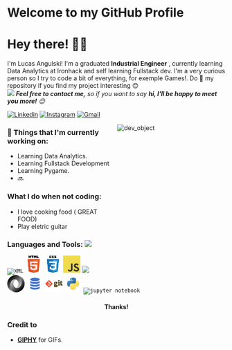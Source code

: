 <h1> Welcome to my GitHub Profile </h1>

<!-- Greeting -->
# Hey there! :wave::smiley:

<!--Introduction -->
I'm Lucas Angulski! I'm a graduated **Industrial Engineer** , currently learning Data Analytics at Ironhack and  self learning Fullstack dev. I'm a very curious person so I try to code a bit of everything, for exemple Games!. Do :star2: my repository if you find my project interesting :blush:</em>
<br>
<img src="https://media.giphy.com/media/Xg3ySobhfo9uvYm2YA/giphy.gif" width="40"> <em><b>Feel free to contact me,</b> so if you want to say <b>hi, I'll be happy to meet you more!</b> :blush:</em>

<!-- Your badges -->
[![Linkedin](https://img.shields.io/badge/-LucasAngulski-blue?style=flat&logo=Linkedin&logoColor=white)](https://www.linkedin.com/in/lucasangulski/)
[![Instagram](https://img.shields.io/badge/-Lucas_angulski-c13584?style=flat&labelColor=c13584&logo=instagram&logoColor=white)](https://www.instagram.com/lucasangulski/)
[![Gmail](https://img.shields.io/badge/-lucas.angulski-c14438?style=flat&logo=Gmail&logoColor=white)](mailto:lucas.angulski@gmail.com)



<!-- Working GIF -->
<img src="https://media.giphy.com/media/unQ3IJU2RG7DO/giphy.gif" alt="dev_object" align="right" width="250" height="200" />

### 💼  Things that I'm currently working on: 
* Learning Data Analytics.
* Learning Fullstack Development
* Learning Pygame.
* 🔜


### What I do when not coding:
* I love cooking food ( GREAT FOOD)
* Play eletric guitar 


 ### Languages and Tools: <img src="https://media.giphy.com/media/WUlplcMpOCEmTGBtBW/giphy.gif" width="30">
<p> <!-- GitHub README Stats -->
  <a href="https://github.com/JoykishanSharma?tab=repositories">
   <!-- <img width="30%" height="auto" align="right" alt="Joykishan's github stats" 
         src="https://github-readme-stats.vercel.app/api/top-langs/?username=joykishansharma&layout=compact" />
NOTE: Top languages does not indicate my skill level or something like that, it's a github metric of which languages i have the most code on github. -->
  </a>
 <!-- icons -->

<code><img height="40" src="https://image.flaticon.com/icons/svg/2306/2306209.svg" alt="XML"></code>
<code><a href = "https://developer.mozilla.org/en-US/docs/Web/Guide/HTML/HTML5"><img height="40" src="https://raw.githubusercontent.com/github/explore/80688e429a7d4ef2fca1e82350fe8e3517d3494d/topics/html/html.png"></a></code>
<code><a href = "https://developer.mozilla.org/en-US/docs/Archive/CSS3"><img height="40" src="https://raw.githubusercontent.com/github/explore/80688e429a7d4ef2fca1e82350fe8e3517d3494d/topics/css/css.png"></a></code>
<code><a href = "https://developer.mozilla.org/en-US/docs/Web/JavaScript"><img height="40" src="https://raw.githubusercontent.com/github/explore/80688e429a7d4ef2fca1e82350fe8e3517d3494d/topics/javascript/javascript.png"></a></code>
<code><a href = "https://code.visualstudio.com/"><img height="40" src="https://upload.wikimedia.org/wikipedia/commons/thumb/9/9a/Visual_Studio_Code_1.35_icon.svg/1200px-Visual_Studio_Code_1.35_icon.svg.png"></a></code>
<br>
<code><a href = "https://www.json.org/json-en.html"><img height="40" src="https://raw.githubusercontent.com/github/explore/80688e429a7d4ef2fca1e82350fe8e3517d3494d/topics/json/json.png"></a></code>
<code><a href = "https://www.vectorlogo.zone/logos/mysql/mysql-ar21.svg"><img height="40" src="https://raw.githubusercontent.com/github/explore/80688e429a7d4ef2fca1e82350fe8e3517d3494d/topics/sql/sql.png"></a></code>
<code><a href = "https://git-scm.com/"><img height="40" src="https://raw.githubusercontent.com/github/explore/80688e429a7d4ef2fca1e82350fe8e3517d3494d/topics/git/git.png"></a></code>
<code><a href = "https://www.python.org/"><img height="40" src="https://raw.githubusercontent.com/github/explore/80688e429a7d4ef2fca1e82350fe8e3517d3494d/topics/python/python.png"></a></code>
<code><img height="40" src="https://www.vectorlogo.zone/logos/jupyter/jupyter-ar21.svg" alt="jupyter notebook"></code>
<br> 


</p>

<h4 align="center"> Thanks! </h4>

<!-- Credit -->
### Credit to 
- [**GIPHY**](https://giphy.com/) for GIFs. 


